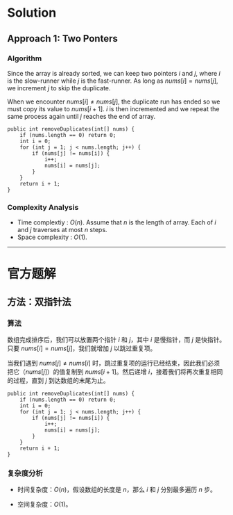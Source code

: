 # Solution

## Approach 1: Two Ponters

### Algorithm

Since the array is already sorted, we can keep two pointers $i$ and $j$, where $i$ is the slow-runner while $j$ is the fast-runner. As long as $nums[i] = nums[j]$, we increment $j$ to skip the duplicate.

When we encounter $nums[i] \neq nums[j]$, the duplicate run has ended so we must copy its value to $nums[i+1]$. $i$ is then incremented and we repeat the same process again until $j$ reaches the end of array.

```(java)
public int removeDuplicates(int[] nums) {
    if (nums.length == 0) return 0;
    int i = 0;
    for (int j = 1; j < nums.length; j++) {
        if (nums[j] != nums[i]) {
            i++;
            nums[i] = nums[j];
        }
    }
    return i + 1;
}
```

### Complexity Analysis

- Time complextiy : $O(n)$. Assume that $n$ is the length of array. Each of $i$ and $j$ traverses at most $n$ steps.
- Space complexity : $O(1)$.

***

# 官方题解

## 方法：双指针法

### 算法

数组完成排序后，我们可以放置两个指针 $i$ 和 $j$，其中 $i$ 是慢指针，而 $j$ 是快指针。只要 $nums[i] = nums[j]$，我们就增加 $j$ 以跳过重复项。

当我们遇到 $nums[j] \neq nums[i]$ 时，跳过重复项的运行已经结束，因此我们必须把它（$nums[j]$）的值复制到 $nums[i+1]$。然后递增 $i$，接着我们将再次重复相同的过程，直到 $j$ 到达数组的末尾为止。

```(java)
public int removeDuplicates(int[] nums) {
    if (nums.length == 0) return 0;
    int i = 0;
    for (int j = 1; j < nums.length; j++) {
        if (nums[j] != nums[i]) {
            i++;
            nums[i] = nums[j];
        }
    }
    return i + 1;
}
```

### 复杂度分析

- 时间复杂度：$O(n)$，假设数组的长度是 $n$，那么 $i$ 和 $j$ 分别最多遍历 $n$ 步。

- 空间复杂度：$O(1)$。
